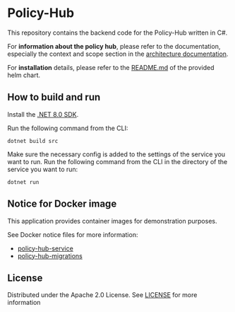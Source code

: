 # Policy-Hub

This repository contains the backend code for the Policy-Hub written in C#.

For **information about the policy hub**, please refer to the documentation, especially the context and scope section in the [architecture documentation](./docs/technical-documentation/architecture).

For **installation** details, please refer to the [README.md](./charts/policy-hub/README.md) of the provided helm chart.

## How to build and run

Install the [.NET 8.0 SDK](https://www.microsoft.com/net/download).

Run the following command from the CLI:

```console
dotnet build src
```

Make sure the necessary config is added to the settings of the service you want to run.
Run the following command from the CLI in the directory of the service you want to run:

```console
dotnet run
```

## Notice for Docker image

This application provides container images for demonstration purposes.

See Docker notice files for more information:

* [policy-hub-service](./docker/notice-policy-hub-service.md)
* [policy-hub-migrations](./docker/notice-policy-hub-migrations.md)

## License

Distributed under the Apache 2.0 License.
See [LICENSE](./LICENSE) for more information
